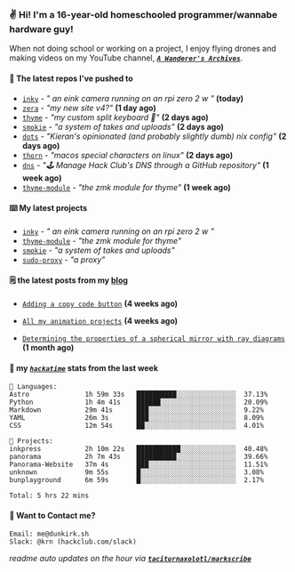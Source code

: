 ### ✌️ Hi! I'm a 16-year-old homeschooled programmer/wannabe hardware guy!

When not doing school or working on a project, I enjoy flying drones and making videos on my YouTube channel, [**_`A Wanderer's Archives`_**](https://youtube.com/@wanderer.archives).

#### 👷 The latest repos I've pushed to

- [`inky`](https://github.com/taciturnaxolotl/inky) - _" an eink camera running on an rpi zero 2 w "_ **(today)**
- [`zera`](https://github.com/taciturnaxolotl/zera) - _"my new site v4?"_ **(1 day ago)**
- [`thyme`](https://github.com/taciturnaxolotl/thyme) - _"my custom split keyboard 🫶"_ **(2 days ago)**
- [`smokie`](https://github.com/taciturnaxolotl/smokie) - _"a system of takes and uploads"_ **(2 days ago)**
- [`dots`](https://github.com/taciturnaxolotl/dots) - _"Kieran's opinionated (and probably slightly dumb) nix config"_ **(2 days ago)**
- [`thorn`](https://github.com/taciturnaxolotl/thorn) - _"macos special characters on linux"_ **(2 days ago)**
- [`dns`](https://github.com/hackclub/dns) - _"🕹 Manage Hack Club's DNS through a GitHub repository"_ **(1 week ago)**
- [`thyme-module`](https://github.com/taciturnaxolotl/thyme-module) - _"the zmk module for thyme"_ **(1 week ago)**

#### ⌨️ My latest projects

- [`inky`](https://github.com/taciturnaxolotl/inky) - _" an eink camera running on an rpi zero 2 w "_
- [`thyme-module`](https://github.com/taciturnaxolotl/thyme-module) - _"the zmk module for thyme"_
- [`smokie`](https://github.com/taciturnaxolotl/smokie) - _"a system of takes and uploads"_
- [`sudo-proxy`](https://github.com/taciturnaxolotl/sudo-proxy) - _"a proxy"_

#### 🗒️ the latest posts from my [blog](https://dunkirk.sh)

- [`Adding a copy code button`](https://dunkirk.sh/blog/adding-a-copy-button/) **(4 weeks ago)**

- [`All my animation projects`](https://dunkirk.sh/blog/my-animations/) **(4 weeks ago)**

- [`Determining the properties of a spherical mirror with ray diagrams`](https://dunkirk.sh/blog/spherical-ray-diagrams/) **(1 month ago)**



#### 📡 my [_`hackatime`_](https://waka.hackclub.com) stats from the last week

```text
💾 Languages:
Astro              1h 59m 33s   ██████████░░░░░░░░░░░░░░░  37.13%
Python             1h 4m 41s    ██████░░░░░░░░░░░░░░░░░░░  20.09%
Markdown           29m 41s      ███░░░░░░░░░░░░░░░░░░░░░░  9.22%
YAML               26m 3s       ███░░░░░░░░░░░░░░░░░░░░░░  8.09%
CSS                12m 54s      ██░░░░░░░░░░░░░░░░░░░░░░░  4.01%

💼 Projects:
inkpress           2h 10m 22s   ███████████░░░░░░░░░░░░░░  40.48%
panorama           2h 7m 43s    ██████████░░░░░░░░░░░░░░░  39.66%
Panorama-Website   37m 4s       ███░░░░░░░░░░░░░░░░░░░░░░  11.51%
unknown            9m 55s       █░░░░░░░░░░░░░░░░░░░░░░░░  3.08%
bunplayground      6m 59s       █░░░░░░░░░░░░░░░░░░░░░░░░  2.17%

Total: 5 hrs 22 mins
```

#### 📮 Want to Contact me?

```text
Email: me@dunkirk.sh
Slack: @krn (hackclub.com/slack)
```

_readme auto updates on the hour via [**`taciturnaxolotl/markscribe`**](https://github.com/taciturnaxolotl/markscribe)_

